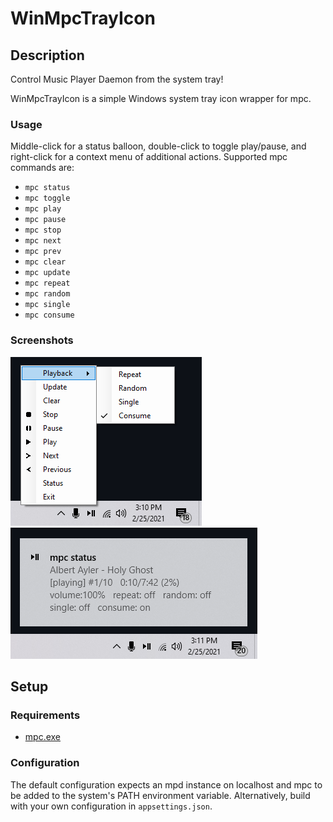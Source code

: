 # WinMpcTrayIcon

## Description
Control Music Player Daemon from the system tray!

WinMpcTrayIcon is a simple Windows system tray icon wrapper for mpc.

### Usage

Middle-click for a status balloon, double-click to toggle play/pause, and right-click for a context menu of additional actions. Supported mpc commands are:
* `mpc status`
* `mpc toggle`
* `mpc play`
* `mpc pause`
* `mpc stop`
* `mpc next`
* `mpc prev`
* `mpc clear`
* `mpc update`
* `mpc repeat`
* `mpc random`
* `mpc single`
* `mpc consume`

### Screenshots
![Context menu](https://github.com/clkmsc/WinMpcTrayIcon/blob/master/images/2.png?raw=true)
![Status tooltip](https://github.com/clkmsc/WinMpcTrayIcon/blob/master/images/1.png?raw=true)

## Setup

### Requirements

* [mpc.exe](https://www.musicpd.org/download/mpc/0/)

### Configuration

The default configuration expects an mpd instance on localhost and mpc to be added to the system's PATH environment variable. Alternatively, build with your own configuration in `appsettings.json`.
